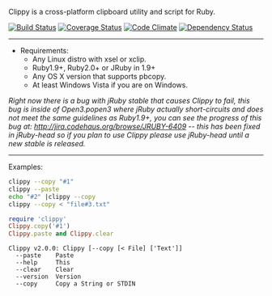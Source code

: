 Clippy is a  cross-platform clipboard utility and script for Ruby.

[![Build Status](https://travis-ci.org/envygeeks/clippy.png?branch=master)](https://travis-ci.org/envygeeks/clippy) [![Coverage Status](https://coveralls.io/repos/envygeeks/clippy/badge.png?branch=master)](https://coveralls.io/r/envygeeks/clippy) [![Code Climate](https://codeclimate.com/github/envygeeks/clippy.png)](https://codeclimate.com/github/envygeeks/clippy) [![Dependency Status](https://gemnasium.com/envygeeks/clippy.png)](https://gemnasium.com/envygeeks/clippy)

---
* Requirements:
  * Any Linux distro with xsel or xclip.
  * Ruby1.9+, Ruby2.0+ or JRuby in 1.9+
  * Any OS X version that supports pbcopy.
  * At least Windows Vista if you are on Windows.

*Right now there is a bug with jRuby stable that causes Clippy to fail, this bug is inside of Open3.popen3 where jRuby actually short-circuits and does not meet the same guidelines as Ruby1.9+, you can see the progress of this bug at: http://jira.codehaus.org/browse/JRUBY-6409 -- this has been fixed in jRuby-head so if you plan to use Clippy please use jRuby-head until a new stable is released.*

---
Examples:

```bash
clippy --copy "#1"
clippy --paste
echo "#2" |clippy --copy
clippy --copy < "file#3.txt"
```

```ruby
require 'clippy'
Clippy.copy('#1')
Clippy.paste and Clippy.clear
```

```
Clippy v2.0.0: Clippy [--copy [< File] ['Text']]
  --paste    Paste
  --help     This
  --clear    Clear
  --version  Version
  --copy     Copy a String or STDIN
```
